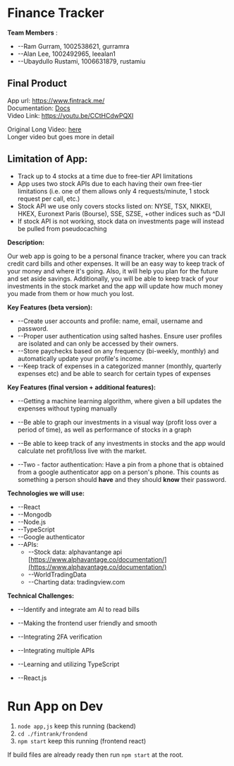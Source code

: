 # Finance Tracker

**Team Members** :

- --Ram Gurram, 1002538621, gurramra
- --Alan Lee, 1002492965, leealan1
- --Ubaydullo Rustami, 1006631879, rustamiu

Final Product
---
App url: https://www.fintrack.me/ \
Documentation: [Docs](api/doc/README.md) \
Video Link: https://youtu.be/CCtHCdwPQXI 

Original Long Video: [here](https://youtu.be/hI1__-X_9s4) \
Longer video but goes more in detail

Limitation of App:
---
- Track up to 4 stocks at a time due to free-tier API limitations
- App uses two stock APIs due to each having their own free-tier limitations (i.e. one of them allows only 4 requests/minute, 1 stock request per call, etc.)
- Stock API we use only covers stocks listed on: NYSE, TSX, NIKKEI, HKEX, Euronext Paris (Bourse), SSE, SZSE, +other indices such as ^DJI
- If stock API is not working, stock data on investments page will instead be pulled from pseudocaching

**Description:**

Our web app is going to be a personal finance tracker, where you can track credit card bills and other expenses. It will be an easy way to keep track of your money and where it&#39;s going. Also, it will help you plan for the future and set aside savings. Additionally, you will be able to keep track of your investments in the stock market and the app will update how much money you made from them or how much you lost.

**Key Features (beta version):**

- --Create user accounts and profile: name, email, username and password.
- --Proper user authentication using salted hashes. Ensure user profiles are isolated and can only be accessed by their owners.
- --Store paychecks based on any frequency (bi-weekly, monthly) and automatically update your profile&#39;s income.
- --Keep track of expenses in a categorized manner (monthly, quarterly expenses etc) and be able to search for certain types of expenses

**Key Features (final version + additional features):**

- --Getting a machine learning algorithm, where given a bill updates the expenses without typing manually

- --Be able to graph our investments in a visual way (profit loss over a period of time), as well as performance of stocks in a graph
- --Be able to keep track of any investments in stocks and the app would calculate net profit/loss live with the market.
- --Two - factor authentication: Have a pin from a phone that is obtained from a google authenticator app on a person&#39;s phone. This counts as something a person should **have** and they should **know** their password.

**Technologies we will use:**

- --React
- --Mongodb
- --Node.js
- --TypeScript
- --Google authenticator
- --APIs:
  - --Stock data: alphavantange api [https://www.alphavantage.co/documentation/](https://www.alphavantage.co/documentation/)
  - --WorldTradingData
  - --Charting data: tradingview.com

**Technical Challenges:**

- --Identify and integrate am AI to read bills

- --Making the frontend user friendly and smooth
- --Integrating 2FA verification
- --Integrating multiple APIs
- --Learning and utilizing TypeScript
- --React.js

# Run App on Dev

1. `node app,js` keep this running (backend)
2. `cd ./fintrank/frondend`
3. `npm start` keep this running (frontend react)

If build files are already ready then run `npm start` at the root.
